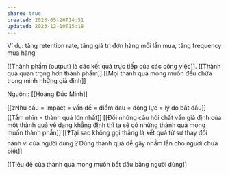 ```yaml
---
share: true
created: 2023-05-26T14:51
updated: 2023-12-10T15:18
---
```

Ví dụ: tăng retention rate, tăng giá trị đơn hàng mỗi lần mua, tăng frequency mua hàng

[[Thành phẩm (output) là các kết quả trực tiếp của các công việc]]. [[Thành quả quan trọng hơn thành phẩm]]
[[Mọi thành quả mong muốn đều chứa trong mình những giả định]]

Nguồn:: [[Hoàng Đức Minh]]

[[❓Nhu cầu = impact = vấn đề = điểm đau = động lực = lý do bắt đầu]]
[[Tầm nhìn = thành quả lớn nhất]]
[[Đổi những câu hỏi chất vấn giả định của một thành quả về dạng khẳng định thì ta sẽ có những thành quả mong muốn thành phần]]
[[❓Tại sao không gọi thẳng là kết quả từ sự thay đổi hành vi của người dùng？Dùng thành quả dễ gây nhầm lẫn cho người chưa biết]] 

[[Tiêu đề của thành quả mong muốn bắt đầu bằng người dùng]] 